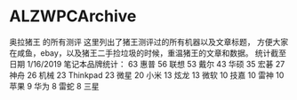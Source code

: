 # ALZWPCArchive
奥拉猪王 的所有测评
这里列出了猪王测评过的所有机器以及文章标题， 方便大家在咸鱼，ebay，以及猪王二手捡垃圾的时候，重温猪王的文章和数据。
统计截至日期 1/16/2019
笔记本品牌统计：
63	惠普
56	联想
53	戴尔
43	华硕
35	宏碁
27	神舟
26	机械
23	Thinkpad
23	微星
20	小米
13	炫龙
13	微软
10	技嘉
10	雷神
10	苹果
9	华为
8	雷蛇
8	三星
